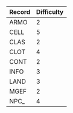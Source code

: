 | Record | Difficulty |
|--------|------------|
| ARMO   | 2 |
| CELL   | 5 |
| CLAS   | 2 |
| CLOT   | 4 |
| CONT   | 2 |
| INFO   | 3 |
| LAND   | 3 |
| MGEF   | 2 |
| NPC_   | 4 |
